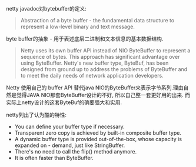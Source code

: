 
netty javadoc对bytebuffer的定义:

> Abstraction of a byte buffer - the fundamental data structure to represent a low-level binary and text message.

byte buffer的抽象 - 用于表述底层二进制和文本信息的基本数据结构.

> Netty uses its own buffer API instead of NIO ByteBuffer to represent a sequence of bytes. This approach has significant advantage over using ByteBuffer. Netty's new buffer type, ByteBuf, has been designed from ground up to address the problems of ByteBuffer and to meet the daily needs of network application developers.

Netty 使用自己的 buffer API 替代java NIO的ByteBuffer来表示字节系列.理由自然是觉得JAVA NIO那套ByteBuffer设计的不好, 所以自己整一套更好用的出来. 而实际上netty设计的这套ByteBuf的确要强大和实用.

netty列出了认为酷的特性:

- You can define your buffer type if necessary.
- Transparent zero copy is achieved by built-in composite buffer type.
- A dynamic buffer type is provided out-of-the-box, whose capacity is expanded on - demand, just like StringBuffer.
- There's no need to call the flip() method anymore.
- It is often faster than ByteBuffer.




